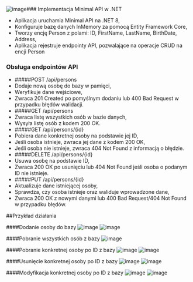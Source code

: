 ![image](https://github.com/user-attachments/assets/1ca5f4aa-d4cf-41a8-a3ff-7ecd0aa0c761)### Implementacja Minimal API w .NET 

- Aplikacja uruchamia Minimal API na .NET 8,
- Konfiguruje bazę danych InMemory za pomocą Entity Framework Core,
- Tworzy encję Person z polami: ID, FirstName, LastName, BirthDate, Address,
- Aplikacja rejestruje endpointy API, pozwalające na operacje CRUD na encji Person

### Obsługa endpointów API

- #####POST /api/persons
 - Dodaje nową osobę do bazy w pamięci,
  - Weryfikuje dane wejściowe,
 - Zwraca 201 Created po pomyślnym dodaniu lub 400 Bad Request w przypadku błędów walidacji.
- #####GET /api/persons
 - Zwraca listę wszystkich osób w bazie danych,
  - Wysyła listę osób z kodem 200 OK.
- #####GET /api/persons/{id}
 - Pobiera dane konkretnej osoby na podstawie jej ID,
  - Jeśli osoba istnieje, zwraca jej dane z kodem 200 OK,
  - Jeśli osoba nie istnieje, zwraca 404 Not Found z informacją o błędzie.
- #####DELETE /api/persons/{id}
 - Usuwa osobę na podstawie ID,
  - Zwraca 200 OK po usunięciu lub 404 Not Found jeśli osoba o podanym ID nie istnieje.
- #####PUT /api/persons/{id}
 - Aktualizuje dane istniejącej osoby,
  - Sprawdza, czy osoba istnieje oraz waliduje wprowadzone dane,
  - Zwraca 200 OK z nowymi danymi lub 400 Bad Request/404 Not Found w przypadku błędów.

##Przykład działania

####Dodanie osoby do bazy
![image](https://github.com/user-attachments/assets/2bae359c-9427-4d3e-8139-873b03b0d03f)
![image](https://github.com/user-attachments/assets/caf86453-c16e-452e-a648-41d50278c893)

####Pobranie wszystkich osób z bazy
![image](https://github.com/user-attachments/assets/36fb5822-4e33-44a0-8de6-7ce256af17a7)

####Pobranie konkretnej osoby po ID z bazy
![image](https://github.com/user-attachments/assets/98635ffe-5116-4b68-a24b-d0df0c0fa899)
![image](https://github.com/user-attachments/assets/b722c8c9-719e-4298-8f45-c55e7806b081)

####Usunięcie konkretnej osoby po ID z bazy
![image](https://github.com/user-attachments/assets/2338d629-d891-4f7a-be61-b89afbcb9aa6)
![image](https://github.com/user-attachments/assets/04b2d0ee-df91-4747-8897-f72ec40477ed)

####Modyfikacja konkretnej osoby po ID z bazy
![image](https://github.com/user-attachments/assets/b48e54b7-dd89-45b3-94d9-fcdcdda8d0e7)
![image](https://github.com/user-attachments/assets/db5556d2-8fd2-4601-8e94-a8894c647ef4)

